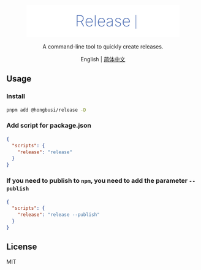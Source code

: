 <p align='center'>
  <img src='./logo.svg' width='400' />
</p>

<p align='center'>A command-line tool to quickly create releases.</p>

<p align='center'>English | <a href='./README.zh-CN.md'>简体中文</a></p>

## Usage

### Install

``` bash
pnpm add @hongbusi/release -D
```

### Add script for package.json

``` json
{
  "scripts": {
    "release": "release"
  }
}
```

### If you need to publish to `npm`, you need to add the parameter `--publish`

``` json
{
  "scripts": {
    "release": "release --publish"
  }
}
```

## License

MIT
